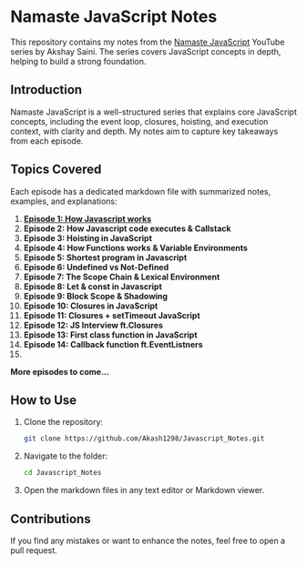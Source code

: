 # Namaste JavaScript Notes

This repository contains my notes from the [Namaste JavaScript](https://www.youtube.com/playlist?list=PLlasXeu85E9cQ32gLCvAvr9vNaUccPVNP) YouTube series by Akshay Saini. The series covers JavaScript concepts in depth, helping to build a strong foundation.

## Introduction
Namaste JavaScript is a well-structured series that explains core JavaScript concepts, including the event loop, closures, hoisting, and execution context, with clarity and depth. My notes aim to capture key takeaways from each episode.

## Topics Covered
Each episode has a dedicated markdown file with summarized notes, examples, and explanations:

1. [**Episode 1: How Javascript works**](https://github.com/Akash1298/JavaScript_Notes/blob/master/01-How_JavaScript_works.md)
2. **Episode 2: How Javascript code executes & Callstack**
3. **Episode 3: Hoisting in JavaScript**
4. **Episode 4: How Functions works & Variable Environments**
5. **Episode 5: Shortest program in Javascript**
6. **Episode 6: Undefined vs Not-Defined** 
7. **Episode 7: The Scope Chain & Lexical Environment**
8. **Episode 8: Let & const in Javascript**
9. **Episode 9: Block Scope & Shadowing**
10. **Episode 10: Closures in JavaScript**
11. **Episode 11: Closures + setTimeout JavaScript**
12. **Episode 12: JS Interview ft.Closures**
13. **Episode 13: First class function in JavaScript**
14. **Episode 14: Callback function ft.EventListners**
15. 
    
 **More episodes to come...**


## How to Use

1. Clone the repository:
   ```sh
   git clone https://github.com/Akash1298/Javascript_Notes.git
   ```
2. Navigate to the folder:
   ```sh
   cd Javascript_Notes
   ```
3. Open the markdown files in any text editor or Markdown viewer.

## Contributions
If you find any mistakes or want to enhance the notes, feel free to open a pull request.


